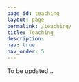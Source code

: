 ```yaml
---
page_id: teaching
layout: page
permalink: /teaching/
title: Teaching
description: 
nav: true
nav_order: 5
---
```


To be updated...
